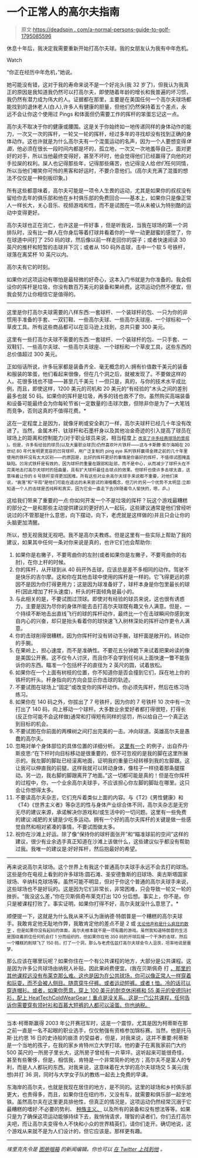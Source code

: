 # 一个正常人的高尔夫指南

> 原文:[https://deadspin . com/a-normal-persons-guide-to-golf-1795085596](https://deadspin.com/a-normal-persons-guide-to-golf-1795085596)

休息十年后，我决定我需要重新开始打高尔夫球。我的女朋友认为我有中年危机。

Watch

“你正在经历中年危机，”她说。

她可能没有错，这对于我的寿命来说不是一个好兆头(我 32 岁了)，但我认为我真正的原因是我知道我仍然可以打高尔夫，即使随着年龄的增长和我普遍的坏习惯，我仍然有潜力成为伟大的人。证据都在那里，主要是在美国任何一个高尔夫球场都能找到的退休老人(白人),许多人有健康的胆量，但他们仍然保持着五个差点，永远不会让你这个使用过 Pings 和体面但仍需要工作的挥杆的笨蛋忘记这一点。

高尔夫不取决于你的健康或腰围。这是关于你始终如一地传递同样的身体动作的能力，一次又一次的挥杆，一轮又一轮的挥杆，经过多年的寻找却没有找到正确的身体动作。这也许就是为什么高尔夫有一个混蛋运动的名声，因为一个人要想变得*体面*，他必须在很长一段时间内都是坏的，孤立地，一次又一次地羞辱自己，面对更好的对手，所以当他最终变得好，甚至不坏时，他会觉得他们已经赢得了向他的对手拉屎的权利。屎人也记得那些年，记得那些痛苦，也记得没人给*他们*任何同情，所以当他们嘲笑你可怜的黑客和好运时，不要介意他们。(高尔夫充满了混蛋的想法不仅仅是一种刻板印象。)

所有这些都意味着，高尔夫可能是一项令人生畏的运动，尤其是如果你的叔叔没有留给你去年的俱乐部和他在乡村俱乐部的免费回合——基本上，如果你只是像正常人一样长大，关心音乐、视频游戏和性，而不是试图在一项从未被认为特别酷的运动中变得更好。

高尔夫球也正在消亡，也许这是一件好事 ，但是听我说，当我在球场的第一个洞排队时，没有比一群人在你身后等着打球并看着你的一举一动更甜蜜的感觉了，你在球道中间打了 250 码的球，然后像以前一样走回你的袋子；或者快速阅读 30 英尺的推杆和短暂的击球并下沉；或者从 150 码外击球，击中一个软 5 号铁杆，球落在离奖杯 10 英尺以内。

高尔夫有它的时刻。

如果你对这项运动有哪怕是最轻微的好奇心，这本入门书就是为你准备的。我会假设你的挥杆是垃圾，你没有数百万美元的装备和果岭费。这项运动仍然不便宜，但我会努力让你相信它是值得的。

* * *

这里是你打高尔夫球需要的八样东西:一套球杆、一个装球杆的包、一只为你的非惯用手准备的手套、一双钉鞋、一些高尔夫球、一些高尔夫球座、一个球标和一个草皮工具。所有这些商品都可以在亚马逊上找到，总共只要 300 美元。

这里有一些打高尔夫球不需要的东西:一套球杆、一个装球杆的包、一只手套、一双鞋钉、一些高尔夫球、一些高尔夫球座、一个球标和一个草皮工具，这些东西的总价值超过 300 美元。

正如俗话所说，许多玩家都是装备齐全、毫无概念的人:拥有价值数千美元的装备和服装的笨蛋，他们看起来很像，但在几个洞之后，就被发现了。不要做这样的人。花很多钱也不错——甚至几千美元！—但只是，真的，与你的技术水平成比例，而且，即使这样，1200 美元的司机和 20 美元的“有经验的”木头之间的差别最多也就 50 码。如果你的挥杆是垃圾，再多的钱也救不了你。虽然购买高端装备和设备可能最终会为你每轮节省(一定数量的)击球次数，但除非你是为了一大笔钱而竞争，否则这真的不值得花费。*

这在一定程度上是因为，就像牙刷或安全剃刀一样，高尔夫球杆已经几十年没有改进了。当然，金属木杆、钛球杆和石墨杆身以及其他冶金奇迹的引入提高了球员在球场上的距离和控制能力(对于职业球员来说，相当程度上 [<small>改变了许多经典球场的景观</small>](http://deadspin.com/the-masters-starts-tomorrow-take-a-look-at-all-the-cha-472271997) <small>)。但是，许多有经验的球员(以及大量职业球员)仍然喜欢叶片铁杆——这与卡斯滕·索尔海姆在 20 世纪 80 年代发明更宽容的凹背球杆，用广泛复制的 ping eye 系列铁杆赢得金牌之前的几十年里使用的铁杆没有太大区别——的原因是，比好的挥杆更好的事情是你最好的挥杆，不值得试图掩盖缺陷。凹背式铁杆是有效的，因为球杆的重量在跟部和趾部，而不是中心，从而减少了球杆头在不完美地击打高尔夫球时的扭曲量，具有扩大球杆最佳击球点的效果。但球杆也使许多击球太直，这意味着让你的 6 号铁杆变得更加困难。所有这些对业余高尔夫球手来说都不重要，对他们来说，“衰落”和“平局”是他们可能在遥远的未来尝试的滑稽概念，但刀片的另一个优势不太明显:立即知道一个人的击球是否纯粹和真实，因为它会一直走下去(伴随着令人愉快的，嗯，乒。)</small>

这给我们带来了重要的一点:你如何开发一个不是垃圾的挥杆？玩这个游戏最糟糕的部分之一是和那些主动提供建议的更好的人一起玩，这些建议通常是他们曾经听说过的(不管那是什么意思，向下摆动，向下，老虎就是这样做的)并且只会让你的头脑更加清醒。

所以，想无视我就无视吧。我不是高尔夫教练。但是这里有一些实际上帮助了我的建议，如果其中任何一条对你来说是真的，也许它们也会帮助你:

1.  如果你是右撇子，不要弯曲你的左肘(或者如果你是左撇子，不要弯曲你的右肘)，在你上杆的时候。
2.  你的挥杆，从开球到从 40 码开外击球，应该总是差不多相同的动作。驾驶不是快乐的吉尔摩。这和你在其他击球中使用的挥杆是一样的。它飞得更远的原因不是因为你打得更用力；这是因为球准备好了，球杆本身是你包里最长的球杆(因此增加了杆头速度)，杆头的杆面倾角是最小的。
3.  与此相关的是，不要试图过顶球。即使对有经验的球员来说，这也很有诱惑力，主要是因为尽你的身体所能去击打高尔夫球既有趣又令人满意。但是，一个持续不断地击出直线飞行的球的挥杆动作，最终比一个在击球瞬间你感到发自内心的兴奋，却只是抬头看着你的球快速飞入树林深处的挥杆动作更令人满意。
4.  你的击球削得很糟糕，因为你挥杆时没有转动手腕，球杆面是敞开的。转动你的手腕。
5.  在果岭上，担心速度，而不是准确性。不要花五分钟跪下来试着把果岭读的像是美国公开赛。这不仅令人讨厌，而且你不会学到任何从上面快速一瞥不能告诉你的东西。瞄准一个包括杯子的直径为 2 英尺的圆，试着放松。
6.  如果你在一个上面有树枝的位置，你不知道你是否会撞到它们，踩在地上你的铁杆的杆头。杆身指向的方向会显示你击球的轨迹。
7.  不要试图在球场上“固定”或改变你的挥杆动作。你必须先挥杆，然后在练习场练习。
8.  如果你在 140 码之外，你拔出了 7 号铁杆，因为你的 7 号铁杆 10 次中有一次打出了 140 码，向上移动一个球杆。大多数业余爱好者都打得很短，打得长(反正你可能不会这样做)通常和打得短有同样的惩罚，所以给自己一个真正达到目标的机会。
9.  不要试图在你前面的两棵树之间打出完美的一击。冲向球道。英雄高尔夫是愚蠢的高尔夫。
10.  忽略对单个身体部位的具体位置的详细分析。 [这里有一个](http://www.golfdigest.com/story/jordan-spieth-try-my-5-driver-keys) 的例子，出自乔丹·斯皮思:“在下杆时向目标移动是很重要的，但不可忽视的是我的脚在这里所展示的。我左脚的脚趾已经滚离地面，证明我的重量已经转移到我的左脚跟。这让我可以伸直我的前腿，这样我就可以转动身体，像柱子一样绕着那条腿摆动。另一边，我右脚的脚跟离开了地面。”这一切都可能是真的！但是在你挥杆的过程中，你，一个业余高尔夫球手，不应该担心你左脚的脚趾在哪里。这只会让你想得太多。
11.  不要读高尔夫杂志，它们充斥着类似上面的内容。与《T2》《男性健康》和《T4》《世界主义者》等杂志的性与身体产业综合体不同，高尔夫杂志是无穷无尽的建议来源，承诺解决你游戏和/或生活中的一切问题。这里有一些免费的建议:减肥的关键是少吃多运动。拥有一个好的高尔夫挥杆的关键是做一些感觉自然和相对紧凑的事情，不要试图做太多。
12.  祝你在沙滩上好运。除了像“保持你的球杆面张开”和“瞄准球前的空间”这样的建议，很少有业余选手真正知道在沙滩上该做什么，这些建议似乎都没有帮助过我。我唯一的建议是:好好挥杆，然后抱最好的希望。

* * *

再来说说高尔夫球场。这个世界上有我这个普通高尔夫球手永远不会去打的球场。这些是你在电视上看到的许多球场:圆石滩、圣安德鲁斯的旧球场、奥古斯塔国家球场、辛纳科克球场等。虽然可能不明显，但对于你这个普通的高尔夫球手来说，这些球场也不是好玩的。这是因为它们非常长，非常困难，只会导致一轮又一轮的挫折。“我没这么差，”你在贝斯佩奇布莱克打出 120 分后想。事实上，你不是。你只是被课程打败了。事实证明，如果你打得不好，高尔夫就没什么意思了。*

顺便提一下，这就是为什么我从来不认为唐纳德·特朗普是一个糟糕的高尔夫球手。我敢肯定他无耻地作弊，我敢肯定他的差点不是 2 或 [<small>无论他声称是什么疯狂的数字</small>](http://deadspin.com/tom-brady-probably-gets-owned-by-donald-trump-when-they-1787930641) <small>，但是如果你没有起码的体面，高尔夫根本就不是一项有趣的游戏。虽然我知道特朗普的生活是围绕着抓住任何机会打 1 分而组织的，但如果你在他 350 码的开球后接一个干净的击球，然后一个糟糕的削球飞了 150 码，打了一个洞，那么与老虎伍兹打高尔夫球会令人沮丧，坦率地说是噩梦。</small>

那么应该在哪里玩呢？如果你住在一个有公共课程的地方，大部分是公共课程。这是因为许多公共球场由纳税人补贴，因此果岭费便宜。(我在贝斯佩奇 打 [，那里的其他课程远没有布莱克那么难。这也是因为在公共球场，你可以像正常人一样穿着和玩耍，而不会被人侧目。随意穿牛仔裤。或者运动短裤。或者 t 恤。冷的话可以穿连帽衫。或者，如果你愿意，穿上 100 美元的耐克休闲裤和 55 美元的安德玛衬衫，配上 HeatTechColdWearGear！重点是没关系。这是一门公共课程，任何告诉你需要穿有领衬衫和百慕大短裤的人都可以滚蛋。你也纳税。](https://parks.ny.gov/golf-courses/11/details.aspx)

* * *

当本·柯蒂斯赢得 2003 年公开赛冠军时，这是一个震惊，尤其是因为柯蒂斯在那之前一直是一名不起眼的职业选手，仅仅勉强有资格参加锦标赛。当然，他是托马斯·比约恩 16 日的史诗般的崩溃 的受益者，但是，对我来说，这并不重要:柯蒂斯是一个当地的孩子，在我的家乡肯特州立大学打球。他的妻子在离我家前门大约 500 英尺的一所房子里长大，这所房子曾经有一片草坪。这听起来可能很奇怪，甚至有些奢侈，但是，相信我，肯特是一个非常简朴的地方；高尔夫不是富人的专利，而是人人都玩的东西。对我来说，这意味着在大学的高尔夫球场交 5 美元(我想)并打 36 洞，同时与大学女子队的教练一起去上免费的早课。

东海岸的高尔夫，也就是我现在居住的地方，是不同的。这里的球场和乡村俱乐部更大，也贵得多，而且，如果你住在纽约市，又没有车，就需要和俱乐部一起坐地铁。虽然高尔夫在这里更具排他性，但真正的情况是，这项运动仍然经常沉溺于它最糟糕的嗜好:不必要的势利、 [种族主义、](http://www.espn.com/golf/news/story?id=3202573) 以及所有的装备和没有想法等等。如果只是为了确保这项运动能够持续下去，我悄悄请求，理智的读者们，你们去打高尔夫吧，而让高尔夫变得令人不快和小众的世界精英们，请你们走开。确切地说，这个游戏从来就不是为人们设计的，但它应该是。那样更有趣。

* * *

*埃里克先令是* [*图册暗箱*](http://www.atlasobscura.com/) *的新闻编辑。你也可以* [*在 Twitter 上找到他*](https://twitter.com/erikshilling) *。*